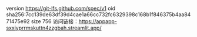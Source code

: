 version https://git-lfs.github.com/spec/v1
oid sha256:7cc139de63df39d4cae1a66cc732fc6329398c168b1f846375b4aa8471475e92
size 756
访问链接：https://appapp-sxxiyprrmskuttn4zzgbah.streamlit.app/

